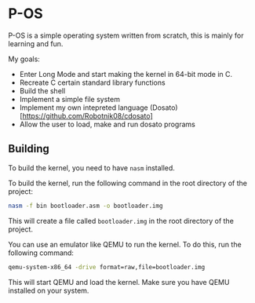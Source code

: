 # P-OS

P-OS is a simple operating system written from scratch, this is mainly for learning and fun.

My goals:

- Enter Long Mode and start making the kernel in 64-bit mode in C.
- Recreate C certain standard library functions
- Build the shell
- Implement a simple file system
- Implement my own intepreted language (Dosato)[https://github.com/Robotnik08/cdosato]
- Allow the user to load, make and run dosato programs

## Building

To build the kernel, you need to have `nasm` installed.

To build the kernel, run the following command in the root directory of the project:

```bash
nasm -f bin bootloader.asm -o bootloader.img
```

This will create a file called `bootloader.img` in the root directory of the project.

You can use an emulator like QEMU to run the kernel. To do this, run the following command:

```bash
qemu-system-x86_64 -drive format=raw,file=bootloader.img
```
This will start QEMU and load the kernel. Make sure you have QEMU installed on your system.